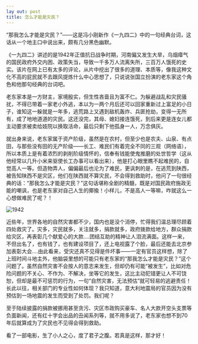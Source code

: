 ```yaml
---
lay out: post
title: 怎么才能是灾民？
---
```


“那我怎么才能是灾民？”——这是冯小刚新作《一九四二》中的一句经典台词，这话从一个地主口中说出来，颇有几分黑色幽默。

《一九四二》讲述的是1942年正值抗日战争时期，河南偏又发生大旱，乌烟瘴气的国民政府外交内困、政策失当，导致一千多万人流离失所，三百万人饿死的史实。该片在网上已有太多的评论，从片中挖出了很多的道理、本质等，像我这种文化不高的屁民就不去跟风提炼什么中心思想了，只说说张国立扮演的老东家这个角色和他那句经典的台词吧。

老东家本是一方财主，家境殷实，但生性吝啬且为富不仁。为躲避战乱和灾民骚扰，不得已带着一家老小外逃，本以为一两个月后还可以回家重新过上富足的小日子，谁知这一躲就是一年多，逃荒路上又遇到敌机轰炸、兵匪抢劫，变得一无所有，成了地地道道的灾民。这还没完，其母、媳妇接连饿死，到后来更是连女儿都主动要求被卖给妓院以换取活命，最后只剩下他孤身一人，万念俱灰。

就出身来说，老东家属于资产阶级，虽然是在农村，但至少也是农夫、山泉、有点田，与那些没有田的无产阶级——长工、难民们有着完全不同的三观（网络语），所以本质上是有着浓烈的剥削阶级情怀的，信奉有钱能使鬼推磨的处世哲学（这从他经常以几升小米来驱使长工办事可以看出来），他是打心眼里瞧不起难民的，自觉高人一等。但造物弄人，偏偏最后也沦为了难民，更讽刺的是，在逃荒到陕西，被告知陕西不是灾区，他们在陕西就不算灾民，不会得到救助时，他问了一句很经典的话：“那我怎么才能是灾民？”这句话堪称全剧的精髓，既是对国民政府施政无能的嘲讽，也是老东家对自己人生的揶揄！小样儿，不是高人一等嘛，咋就这么一心想做难民了呢？！

![1942](http://oifrca68z.bkt.clouddn.com/zeove/image/1942.jpg)

近些年，世界各地的自然灾害都不少，国内也是没个消停，忙得我们温总理尽顾着四处救灾了。灾多，灾民就多，关注就多，捐款就多，政府拨款给地方，群众捐款给灾区，再表彰几个献爱心的大款....团结互助的精神让人泪流满面。这样一来，不但出名了，也有钱了，也有建设项目了，还上电视露了个脸，最后还能去北京参加表彰大会....由此看来，受灾还真不见得是件坏事——一定有官员这样想，除了上班时间斗地主外，他脑袋里想的可能只有老东家的“那我怎么才能是灾民？”这个问题了。虽然自然灾害不会按人的意志来发生，但却仍有可能“被发生”，比如对危险问题的不关心、不作为、不解决，坐等它的发生，这比主动犯错更让人不可饶恕，但却是最不可惩罚的行为，一句“自然灾害，无法预估”就可轻易的逃避责任！长此以往，相关部门的专业性如何体现？我只知道，意大利地震局的官员因为没有预估到一场地震的发生而受到了处罚。我们呢？

至于陆续披露的捐款被挪用甚至贪污、灾区市政购买豪车、名人大款开空头支票等负面新闻，还有红十字会出品的丑闻系列等，就不用多说了，老东家也想不到70年后就算成为了灾民也不见得会得到救助。

看了一部电影，生了小人之心，度了君子之腹。若真是这样，那才好！
